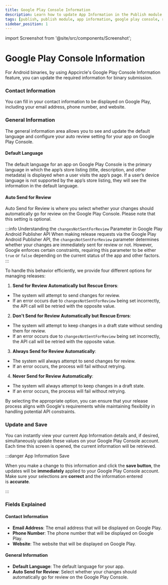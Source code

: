 ```yaml
---
title: Google Play Console Information
description: Learn how to update App Information in the Publish module of Appcircle for Google Play Console
tags: [publish, publish module, app information, google play console, review]
sidebar_position: 1
---
```


import Screenshot from '@site/src/components/Screenshot';

# Google Play Console Information

For Android binaries, by using Appcircle's Google Play Console Information feature, you can update the required information for binary submission.

<Screenshot url='https://cdn.appcircle.io/docs/assets/7140-20.png' />

### Contact Information

You can fill in your contact information to be displayed on Google Play, including your email address, phone number, and website.

<Screenshot url='https://cdn.appcircle.io/docs/assets/SP-236-2.png' />

### General Information

The general information area allows you to see and update the default language and configure your auto review setting for your app on Google Play Console.

#### Default Language

The default language for an app on Google Play Console is the primary language in which the app’s store listing (title, description, and other metadata) is displayed when a user visits the app’s page. If a user’s device language is not supported by the app’s store listing, they will see the information in the default language.

<Screenshot url='https://cdn.appcircle.io/docs/assets/BE5649-info.png' />

#### Auto Send for Review

Auto Send for Review is where you select whether your changes should automatically go for review on the Google Play Console. Please note that this setting is optional.

:::info Understanding the `changesNotSentForReview` Parameter in Google Play Android Publisher API
When making release requests via the Google Play Android Publisher API, the `changesNotSentForReview` parameter determines whether your changes are immediately sent for review or not. However, Google enforces certain constraints, requiring this parameter to be either `true` or `false` depending on the current status of the app and other factors.
:::

To handle this behavior efficiently, we provide four different options for managing releases:

1. **Send for Review Automatically but Rescue Errors**: 
- The system will attempt to send changes for review. 
- If an error occurs due to `changesNotSentForReview` being set incorrectly, the API call will be retried with the opposite value.

2. **Don't Send for Review Automatically but Rescue Errors**: 
- The system will attempt to keep changes in a draft state without sending them for review.
- If an error occurs due to `changesNotSentForReview` being set incorrectly, the API call will be retried with the opposite value.

3. **Always Send for Review Automatically**: 
- The system will always attempt to send changes for review.
- If an error occurs, the process will fail without retrying.

4. **Never Send for Review Automatically**: 
- The system will always attempt to keep changes in a draft state.
- If an error occurs, the process will fail without retrying.

By selecting the appropriate option, you can ensure that your release process aligns with Google's requirements while maintaining flexibility in handling potential API constraints.

<Screenshot url='https://cdn.appcircle.io/docs/assets/BE5649-info2.png' />

### Update and Save

You can instantly view your current App Information details and, if desired, simultaneously update these values on your Google Play Console account. Each time this screen is opened, the current information will be retrieved.

<Screenshot url='https://cdn.appcircle.io/docs/assets/SP-236-3.png' />

:::danger App Information Save

When you make a change to this information and click the **save button**, the updates will be **immediately** applied to your Google Play Console account. Make sure your selections are **correct** and the information entered is **accurate**.

:::

### Fields Explained

#### Contact Information

- **Email Address**: The email address that will be displayed on Google Play.
- **Phone Number**: The phone number that will be displayed on Google Play.
- **Website**: The website that will be displayed on Google Play.

#### General Information

- **Default Language**: The default language for your app.
- **Auto Send for Review**: Select whether your changes should automatically go for review on the Google Play Console.